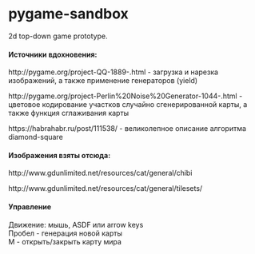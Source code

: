 # pygame-sandbox
2d top-down game prototype. 

<h4>Источники вдохновения:</h4>
<p>http://pygame.org/project-QQ-1889-.html - загрузка и нарезка изображений, а также применение генераторов (yield) </p>
<p>http://pygame.org/project-Perlin%20Noise%20Generator-1044-.html - цветовое кодирование участков случайно сгенерированной карты, а также функция сглаживания карты </p>
https://habrahabr.ru/post/111538/ - великолепное описание алгоритма diamond-square

<h4>Изображения взяты отсюда:</h4>
<p>http://www.gdunlimited.net/resources/cat/general/chibi</p>
<p>http://www.gdunlimited.net/resources/cat/general/tilesets/</p>

<h4>Управление</h4>
Движение: мышь, ASDF или arrow keys<br>
Пробел - генерация новой карты<br>
M - открыть/закрыть карту мира<br>
